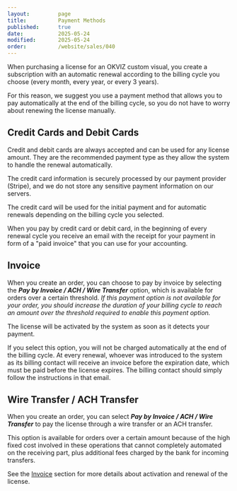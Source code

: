 ```yaml
---
layout:         page
title:          Payment Methods
published:      true
date:           2025-05-24
modified:       2025-05-24
order:          /website/sales/040
---
```


When purchasing a license for an OKVIZ custom visual, you create a subscription with an automatic renewal according to the billing cycle you choose (every month, every year, or every 3 years).

For this reason, we suggest you use a payment method that allows you to pay automatically at the end of the billing cycle, so you do not have to worry about renewing the license manually.

## Credit Cards and Debit Cards

Credit and debit cards are always accepted and can be used for any license amount. They are the recommended payment type as they allow the system to handle the renewal automatically.

The credit card information is securely processed by our payment provider (Stripe), and we do not store any sensitive payment information on our servers.

The credit card will be used for the initial payment and for automatic renewals depending on the billing cycle you selected.

When you pay by credit card or debit card, in the beginning of every renewal cycle you receive an email with the receipt for your payment in form of a "paid invoice" that you can use for your accounting.

## Invoice

When you create an order, you can choose to pay by invoice by selecting the ***Pay by Invoice / ACH / Wire Transfer*** option, which is available for orders over a certain threshold. *If this payment option is not available for your order, you should increase the duration of your billing cycle to reach an amount over the threshold required to enable this payment option.*

The license will be activated by the system as soon as it detects your payment.

If you select this option, you will not be charged automatically at the end of the billing cycle. At every renewal, whoever was introduced to the system as its billing contact will receive an invoice before the expiration date, which must be paid before the license expires. The billing contact should simply follow the instructions in that email.

## Wire Transfer / ACH Transfer

When you create an order, you can select ***Pay by Invoice / ACH / Wire Transfer*** to pay the license through a wire transfer or an ACH transfer.

This option is available for orders over a certain amount because of the high fixed cost involved in these operations that cannot completely automated on the receiving part, plus additional fees charged by the bank for incoming transfers.

See the [Invoice](#invoice) section for more details about activation and renewal of the license.
